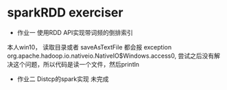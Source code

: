# sparkRDD exerciser 
- 作业一 使用RDD API实现带词频的倒排索引

本人win10， 读取目录或者 saveAsTextFile 都会报  exception org.apache.hadoop.io.nativeio.NativeIO$Windows.access0, 尝试之后没有解决这个问题，所以代码是读一个文件，然后println
- 作业二 Distcp的spark实现
未完成

